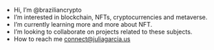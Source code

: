 -  Hi, I’m @braziliancrypto
-  I’m interested in blockchain, NFTs, cryptocurrencies and metaverse.
-  I’m currently learning more and more about NFT.
-  I’m looking to collaborate on projects related to these subjects.
-  How to reach me connect@juliagarcia.us

<!---
braziliancrypto/braziliancrypto is a ✨ special ✨ repository because its `README.md` (this file) appears on your GitHub profile.
You can click the Preview link to take a look at your changes.
--->
